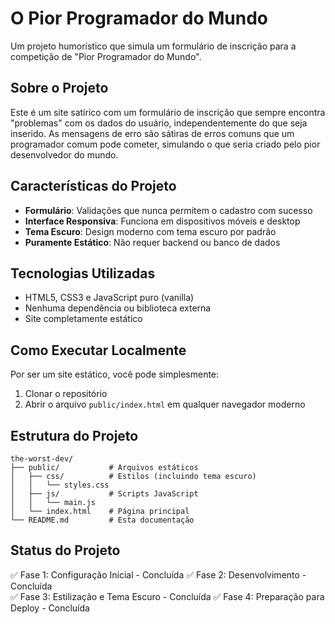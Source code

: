 # O Pior Programador do Mundo

Um projeto humorístico que simula um formulário de inscrição para a competição de "Pior Programador do Mundo".

## Sobre o Projeto

Este é um site satírico com um formulário de inscrição que sempre encontra "problemas" com os dados do usuário, independentemente do que seja inserido. As mensagens de erro são sátiras de erros comuns que um programador comum pode cometer, simulando o que seria criado pelo pior desenvolvedor do mundo.

## Características do Projeto

- **Formulário**: Validações que nunca permitem o cadastro com sucesso
- **Interface Responsiva**: Funciona em dispositivos móveis e desktop
- **Tema Escuro**: Design moderno com tema escuro por padrão
- **Puramente Estático**: Não requer backend ou banco de dados

## Tecnologias Utilizadas

- HTML5, CSS3 e JavaScript puro (vanilla)
- Nenhuma dependência ou biblioteca externa
- Site completamente estático

## Como Executar Localmente

Por ser um site estático, você pode simplesmente:

1. Clonar o repositório
2. Abrir o arquivo `public/index.html` em qualquer navegador moderno

## Estrutura do Projeto

```
the-worst-dev/
├── public/           # Arquivos estáticos
│   ├── css/          # Estilos (incluindo tema escuro)
│   │   └── styles.css
│   ├── js/           # Scripts JavaScript
│   │   └── main.js
│   └── index.html    # Página principal
└── README.md         # Esta documentação
```

## Status do Projeto

✅ Fase 1: Configuração Inicial - Concluída
✅ Fase 2: Desenvolvimento - Concluída  
✅ Fase 3: Estilização e Tema Escuro - Concluída
✅ Fase 4: Preparação para Deploy - Concluída